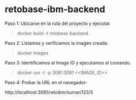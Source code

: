 # retobase-ibm-backend
Paso 1: Ubicarse en la ruta del proyecto y ejecutar.
> docker build -t retobase-backend .

Paso 2: Listamos y verificamos la imagen creada.
> docker images

Paso 3: Identificamos el Image ID y ejecutamos el comando.
> docker run -t -p 3081:3081 <<IMAGE_ID>>

Paso 4: Probar la URL en el navegador-

http://localhost:3081/retoibm/sumar/123/5
